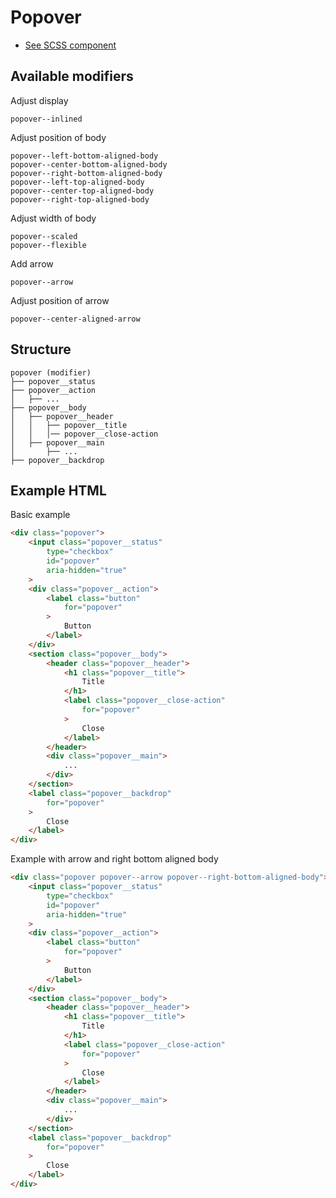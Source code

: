 # Popover
- [See SCSS component](../../scss/components/popover.scss)

## Available modifiers

Adjust display
```
popover--inlined
```

Adjust position of body
```
popover--left-bottom-aligned-body
popover--center-bottom-aligned-body
popover--right-bottom-aligned-body
popover--left-top-aligned-body
popover--center-top-aligned-body
popover--right-top-aligned-body
```

Adjust width of body
```
popover--scaled
popover--flexible
```

Add arrow
```
popover--arrow
```

Adjust position of arrow
```
popover--center-aligned-arrow
```

## Structure
```
popover (modifier)
├── popover__status
├── popover__action
│	├── ...
├── popover__body
│	├── popover__header
│	│	├── popover__title
│	│	│── popover__close-action
│	├── popover__main
│		├── ...
├── popover__backdrop
```

## Example HTML
Basic example
```html
<div class="popover">
	<input class="popover__status"
		type="checkbox"
		id="popover"
		aria-hidden="true"
	>
	<div class="popover__action">
		<label class="button"
			for="popover"
		>
			Button
		</label>
	</div>
	<section class="popover__body">
		<header class="popover__header">
			<h1 class="popover__title">
				Title
			</h1>
			<label class="popover__close-action"
				for="popover"
			>
				Close
			</label>
		</header>
		<div class="popover__main">
			...
		</div>
	</section>
	<label class="popover__backdrop"
		for="popover"
	>
		Close
	</label>
</div>
```

Example with arrow and right bottom aligned body
```html
<div class="popover popover--arrow popover--right-bottom-aligned-body">
	<input class="popover__status"
		type="checkbox"
		id="popover"
		aria-hidden="true"
	>
	<div class="popover__action">
		<label class="button"
			for="popover"
		>
			Button
		</label>
	</div>
	<section class="popover__body">
		<header class="popover__header">
			<h1 class="popover__title">
				Title
			</h1>
			<label class="popover__close-action"
				for="popover"
			>
				Close
			</label>
		</header>
		<div class="popover__main">
			...
		</div>
	</section>
	<label class="popover__backdrop"
		for="popover"
	>
		Close
	</label>
</div>
```
